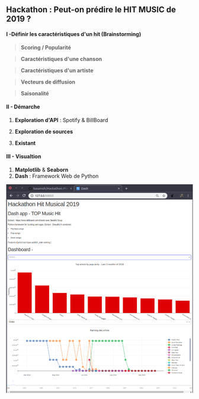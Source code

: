 ## Hackathon : Peut-on prédire le HIT MUSIC de 2019 ?

#### I -Définir les caractéristiques d'un hit (Brainstorming)

>**Scoring / Popularité**

>**Caractéristiques d'une chanson**

>**Caractéristiques d'un artiste**

>**Vecteurs de diffusion**

>**Saisonalité**

#### II - Démarche

1. **Exploration d'API** : Spotify & BillBoard


2. **Exploration de sources**


3. **Existant**

#### III - Visualtion
1. **Matplotlib** & **Seaborn**
2. **Dash** : Framework Web de Python


![Dash_plotly](https://raw.githubusercontent.com/MSBigData2019/Mohamed_Dhaoui/master/Hackathon_HitMusic/music_hit_dashboard.png)
